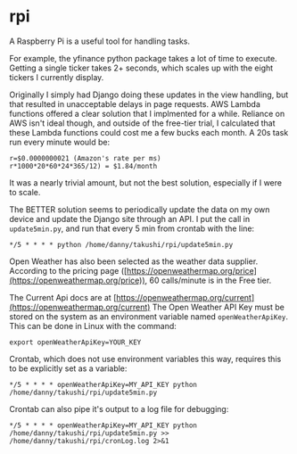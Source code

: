 # rpi
A Raspberry Pi is a useful tool for handling tasks.

For example, the yfinance python package takes a lot of time to execute.  Getting a single ticker takes 2+ seconds, which scales up with the eight tickers I currently display.  

Originally I simply had Django doing these updates in the view handling, but that resulted in unacceptable delays in page requests.  AWS Lambda functions offered a clear solution that I implmented for a while.  Reliance on AWS isn't ideal though, and outside of the free-tier trial, I calculated that these Lambda functions could cost me a few bucks each month.  A 20s task run every minute would be:
```
r=$0.0000000021 (Amazon's rate per ms)
r*1000*20*60*24*365/12) = $1.84/month
```
It was a nearly trivial amount, but not the best solution, especially if I were to scale.

The BETTER solution seems to periodically update the data on my own device and update the Django site through an API.  I put the call in `update5min.py`, and run that every 5 min from crontab with the line:
```
*/5 * * * * python /home/danny/takushi/rpi/update5min.py
```

Open Weather has also been selected as the weather data supplier.
According to the pricing page ([https://openweathermap.org/price](https://openweathermap.org/price)), 60 calls/minute is in the Free tier.

The Current Api docs are at [https://openweathermap.org/current](https://openweathermap.org/current)
The Open Weather API Key must be stored on the system as an environment variable named
`openWeatherApiKey`.  This can be done in Linux with the command:
```
export openWeatherApiKey=YOUR_KEY
```

Crontab, which does not use environment variables this way, requires this to be explicitly set as a variable:
```
*/5 * * * * openWeatherApiKey=MY_API_KEY python /home/danny/takushi/rpi/update5min.py
```

Crontab can also pipe it's output to a log file for debugging:
```
*/5 * * * * openWeatherApiKey=MY_API_KEY python /home/danny/takushi/rpi/update5min.py >> /home/danny/takushi/rpi/cronLog.log 2>&1
```
